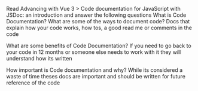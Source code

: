 Read Advancing with Vue 3 > Code documentation for JavaScript with JSDoc: an introduction and answer the following questions
What is Code Documentation? What are some of the ways to document code?
Docs that explain how your code works, how tos, a good read me or comments in the code

What are some benefits of Code Documentation?
If you need to go back to your code in 12 months or someone else needs to work with it they will understand how its written

How important is Code documentation and why?
While its considered a waste of time theses docs are important and should be written for future reference of the code